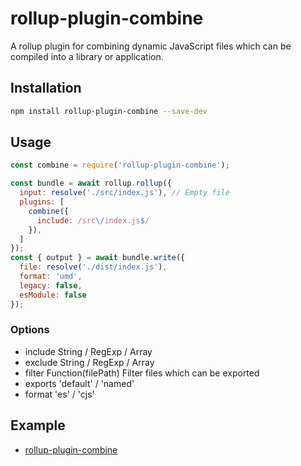 # rollup-plugin-combine
A rollup plugin for combining dynamic JavaScript files which can be compiled into a library or application.

## Installation

```bash
npm install rollup-plugin-combine --save-dev
```

## Usage

```js
const combine = require('rollup-plugin-combine');

const bundle = await rollup.rollup({
  input: resolve('./src/index.js'), // Empty file
  plugins: [
    combine({
      include: /src\/index.js$/
    }),
  ]
});
const { output } = await bundle.write({
  file: resolve('./dist/index.js'),
  format: 'umd',
  legacy: false,
  esModule: false
});

```

### Options
- include String / RegExp / Array
- exclude String / RegExp / Array
- filter  Function(filePath)      Filter files which can be exported
- exports 'default' / 'named'
- format  'es' / 'cjs'

## Example

- [rollup-plugin-combine](example)
